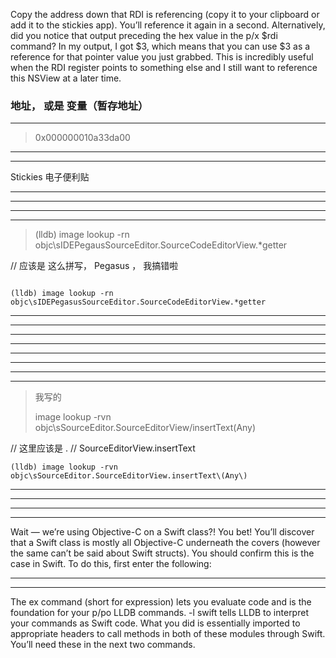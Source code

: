 Copy the address down that RDI is referencing (copy it to your clipboard or add it to the stickies app). You’ll reference it again in a second. Alternatively, did you notice that output preceding the hex value in the p/x $rdi command? In my output, I got $3, which means that you can use $3 as a reference for that pointer value you just grabbed. This is incredibly useful when the RDI register points to something else and I still want to reference this NSView at a later time.




### 地址， 或是 变量（暂存地址）





<hr>

> 0x000000010a33da00


<hr>

<hr>



Stickies
电子便利贴


<hr>


<hr>

<hr>



<hr>




> 
> (lldb) image lookup -rn objc\sIDEPegausSourceEditor.SourceCodeEditorView.*getter 
> 
>
>
> 


// 应该是 这么拼写， Pegasus ， 我搞错啦

```

(lldb) image lookup -rn objc\sIDEPegasusSourceEditor.SourceCodeEditorView.*getter
```



<hr>


<hr>

<hr>



<hr>





<hr>


<hr>

<hr>



<hr>


> 我写的
>
>
> 
> image lookup -rvn objc\sSourceEditor.SourceEditorView/insertText\(Any\)
>
>
> 

// 这里应该是 . 
// SourceEditorView.insertText


```
(lldb) image lookup -rvn  objc\sSourceEditor.SourceEditorView.insertText\(Any\)

```
<hr>


<hr>

<hr>



<hr>




Wait — we’re using Objective-C on a Swift class?! You bet! You’ll discover that a Swift class is mostly all Objective-C underneath the covers (however the same can’t be said about Swift structs). You should confirm this is the case in Swift. To do this, first enter the following:



<hr>



<hr>



The ex command (short for expression) lets you evaluate code and is the foundation for your p/po LLDB commands. -l swift tells LLDB to interpret your commands as Swift code. What you did is essentially imported to appropriate headers to call methods in both of these modules through Swift. You’ll need these in the next two commands.